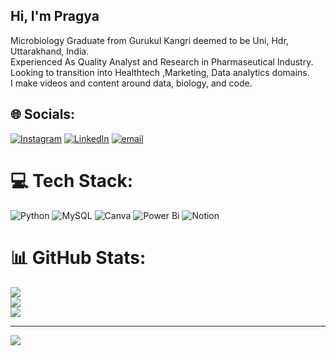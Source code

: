 ## Hi, I'm Pragya

Microbiology Graduate from Gurukul Kangri deemed to be Uni, Hdr, Uttarakhand, India.<br/>
Experienced As Quality Analyst and Research in Pharmaseutical Industry.<br/>
Looking to transition into Healthtech ,Marketing, Data analytics domains.<br/>
I make videos and content around data, biology, and code.



## 🌐 Socials:
[![Instagram](https://img.shields.io/badge/Instagram-%23E4405F.svg?logo=Instagram&logoColor=white)](https://instagram.com/https://www.instagram.com/) [![LinkedIn](https://img.shields.io/badge/LinkedIn-%230077B5.svg?logo=linkedin&logoColor=white)](https://linkedin.com/in/www.linkedin.com/in/pragya-joshi18) [![email](https://img.shields.io/badge/Email-D14836?logo=gmail&logoColor=white)](mailto:pragyajoshi1812@gmail.com) 

# 💻 Tech Stack:
![Python](https://img.shields.io/badge/python-3670A0?style=for-the-badge&logo=python&logoColor=ffdd54) ![MySQL](https://img.shields.io/badge/mysql-4479A1.svg?style=for-the-badge&logo=mysql&logoColor=white) ![Canva](https://img.shields.io/badge/Canva-%2300C4CC.svg?style=for-the-badge&logo=Canva&logoColor=white) ![Power Bi](https://img.shields.io/badge/power_bi-F2C811?style=for-the-badge&logo=powerbi&logoColor=black) ![Notion](https://img.shields.io/badge/Notion-%23000000.svg?style=for-the-badge&logo=notion&logoColor=white)
# 📊 GitHub Stats:
![](https://github-readme-stats.vercel.app/api?username=pragyacodes&theme=gruvbox&hide_border=false&include_all_commits=false&count_private=false)<br/>
![](https://nirzak-streak-stats.vercel.app/?user=pragyacodes&theme=gruvbox&hide_border=false)<br/>
![](https://github-readme-stats.vercel.app/api/top-langs/?username=pragyacodes&theme=gruvbox&hide_border=false&include_all_commits=false&count_private=false&layout=compact)

---
[![](https://visitcount.itsvg.in/api?id=pragyacodes&icon=0&color=0)](https://visitcount.itsvg.in)

<!-- Proudly created with GPRM ( https://gprm.itsvg.in ) -->
